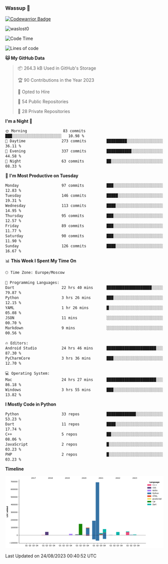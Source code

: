 ### Wassup 👋

[![Codewarrior Badge](https://www.codewars.com/users/waslost/badges/small)](https://www.codewars.com/users/waslost)

<p align="left"> <img src="https://komarev.com/ghpvc/?username=waslost0" alt="waslost0" /></p>

<!--START_SECTION:waka-->
![Code Time](http://img.shields.io/badge/Code%20Time-2%2C919%20hrs%2011%20mins-blue)

![Lines of code](https://img.shields.io/badge/From%20Hello%20World%20I%27ve%20Written-1.4%20million%20lines%20of%20code-blue)

**🐱 My GitHub Data** 

> 📦 264.3 kB Used in GitHub's Storage 
 > 
> 🏆 90 Contributions in the Year 2023
 > 
> 💼 Opted to Hire
 > 
> 📜 54 Public Repositories 
 > 
> 🔑 28 Private Repositories 
 > 
**I'm a Night 🦉** 

```text
🌞 Morning                83 commits          ███░░░░░░░░░░░░░░░░░░░░░░   10.98 % 
🌆 Daytime                273 commits         █████████░░░░░░░░░░░░░░░░   36.11 % 
🌃 Evening                337 commits         ███████████░░░░░░░░░░░░░░   44.58 % 
🌙 Night                  63 commits          ██░░░░░░░░░░░░░░░░░░░░░░░   08.33 % 
```
📅 **I'm Most Productive on Tuesday** 

```text
Monday                   97 commits          ███░░░░░░░░░░░░░░░░░░░░░░   12.83 % 
Tuesday                  146 commits         █████░░░░░░░░░░░░░░░░░░░░   19.31 % 
Wednesday                113 commits         ████░░░░░░░░░░░░░░░░░░░░░   14.95 % 
Thursday                 95 commits          ███░░░░░░░░░░░░░░░░░░░░░░   12.57 % 
Friday                   89 commits          ███░░░░░░░░░░░░░░░░░░░░░░   11.77 % 
Saturday                 90 commits          ███░░░░░░░░░░░░░░░░░░░░░░   11.90 % 
Sunday                   126 commits         ████░░░░░░░░░░░░░░░░░░░░░   16.67 % 
```


📊 **This Week I Spent My Time On** 

```text
🕑︎ Time Zone: Europe/Moscow

💬 Programming Languages: 
Dart                     22 hrs 40 mins      ████████████████████░░░░░   79.87 % 
Python                   3 hrs 26 mins       ███░░░░░░░░░░░░░░░░░░░░░░   12.15 % 
YAML                     1 hr 26 mins        █░░░░░░░░░░░░░░░░░░░░░░░░   05.08 % 
JSON                     11 mins             ░░░░░░░░░░░░░░░░░░░░░░░░░   00.70 % 
Markdown                 9 mins              ░░░░░░░░░░░░░░░░░░░░░░░░░   00.56 % 

🔥 Editors: 
Android Studio           24 hrs 46 mins      ██████████████████████░░░   87.30 % 
PyCharmCore              3 hrs 36 mins       ███░░░░░░░░░░░░░░░░░░░░░░   12.70 % 

💻 Operating System: 
Mac                      24 hrs 27 mins      ██████████████████████░░░   86.18 % 
Windows                  3 hrs 55 mins       ███░░░░░░░░░░░░░░░░░░░░░░   13.82 % 
```

**I Mostly Code in Python** 

```text
Python                   33 repos            █████████████░░░░░░░░░░░░   53.23 % 
Dart                     11 repos            ████░░░░░░░░░░░░░░░░░░░░░   17.74 % 
C++                      5 repos             ██░░░░░░░░░░░░░░░░░░░░░░░   08.06 % 
JavaScript               2 repos             █░░░░░░░░░░░░░░░░░░░░░░░░   03.23 % 
PHP                      2 repos             █░░░░░░░░░░░░░░░░░░░░░░░░   03.23 % 
```



**Timeline**

![Lines of Code chart](https://raw.githubusercontent.com/waslost0/waslost0/master/assets/bar_graph.png)


 Last Updated on 24/08/2023 00:40:52 UTC
<!--END_SECTION:waka-->

